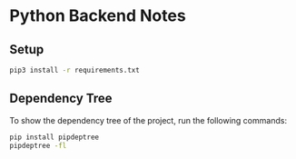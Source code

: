 # Python Backend Notes

## Setup

```bash
pip3 install -r requirements.txt
```
## Dependency Tree

To show the dependency tree of the project, run the following commands:

```bash
pip install pipdeptree
pipdeptree -fl
```
